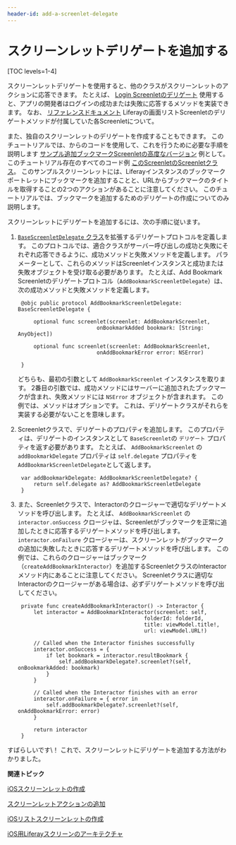 ```yaml
---
header-id: add-a-screenlet-delegate
---
```


# スクリーンレットデリゲートを追加する

[TOC levels=1-4]

スクリーンレットデリゲートを使用すると、他のクラスがスクリーンレットのアクションに応答できます。 たとえば、 [Login Screenletのデリゲート](/docs/7-1/reference/-/knowledge_base/r/loginscreenlet-for-ios#delegate) 使用すると、アプリの開発者はログインの成功または失敗に応答するメソッドを実装できます。 なお、 [リファレンスドキュメント](/docs/7-1/reference/-/knowledge_base/r/screenlets-in-liferay-screens-for-ios) Liferayの画面リストScreenletのデリゲートメソッドが付属していた各Screenletについて。

また、独自のスクリーンレットのデリゲートを作成することもできます。 このチュートリアルでは、からのコードを使用して、これを行うために必要な手順を説明します [サンプル追加ブックマークScreenletの高度なバージョン](https://github.com/liferay/liferay-screens/tree/master/ios/Samples/Bookmark/AddBookmarkScreenlet/Advanced) 例として。 このチュートリアル存在のすべてのコード例 [このScreenletのScreenletクラス](https://github.com/liferay/liferay-screens/blob/master/ios/Samples/Bookmark/AddBookmarkScreenlet/Advanced/AddBookmarkScreenlet.swift)。 このサンプルスクリーンレットには、Liferayインスタンスのブックマークポートレットにブックマークを追加することと、URLからブックマークのタイトルを取得することの2つのアクションがあることに注意してください。 このチュートリアルでは、ブックマークを追加するためのデリゲートの作成についてのみ説明します。

スクリーンレットにデリゲートを追加するには、次の手順に従います。

1.  [`BaseScreenletDelegate` クラス](https://github.com/liferay/liferay-screens/blob/master/ios/Framework/Core/Base/BaseScreenlet.swift)を拡張するデリゲートプロトコルを定義します。 このプロトコルでは、適合クラスがサーバー呼び出しの成功と失敗にそれぞれ応答できるように、成功メソッドと失敗メソッドを定義します。 パラメーターとして、これらのメソッドはScreenletインスタンスと成功または失敗オブジェクトを受け取る必要があります。 たとえば、Add Bookmark Screenletのデリゲートプロトコル（`AddBookmarkScreenletDelegate`）は、次の成功メソッドと失敗メソッドを定義します。

    ``` 
     @objc public protocol AddBookmarkScreenletDelegate: BaseScreenletDelegate {

         optional func screenlet(screenlet: AddBookmarkScreenlet,
                             onBookmarkAdded bookmark: [String: AnyObject])

         optional func screenlet(screenlet: AddBookmarkScreenlet,
                             onAddBookmarkError error: NSError)

     }
    ```

    どちらも、最初の引数として `AddBookmarkScreenlet` インスタンスを取ります。 2番目の引数では、成功メソッドにはサーバーに追加されたブックマークが含まれ、失敗メソッドには `NSError` オブジェクトが含まれます。 この例では、メソッドはオプションです。 これは、デリゲートクラスがそれらを実装する必要がないことを意味します。

2.  Screenletクラスで、デリゲートのプロパティを追加します。 このプロパティは、デリゲートのインスタンスとして `BaseScreenlet`の `デリゲート` プロパティを返す必要があります。 たとえば、 `AddBookmarkScreenlet` の `addBookmarkDelegate` プロパティは `self.delegate` プロパティを `AddBookmarkScreenletDelegate`として返します。

    ``` 
     var addBookmarkDelegate: AddBookmarkScreenletDelegate? {
         return self.delegate as? AddBookmarkScreenletDelegate
     }
    ```

3.  また、Screenletクラスで、Interactorのクロージャーで適切なデリゲートメソッドを呼び出します。 たとえば、 `AddBookmarkScreenlet` の `interactor.onSuccess` クロージャは、Screenletがブックマークを正常に追加したときに応答するデリゲートメソッドを呼び出します。 `interactor.onFailure` クロージャーは、スクリーンレットがブックマークの追加に失敗したときに応答するデリゲートメソッドを呼び出します。 この例では、これらのクロージャーはブックマーク（`createAddBookmarkInteractor`）を追加するScreenletクラスのInteractorメソッド内にあることに注意してください。 Screenletクラスに適切なInteractorのクロージャーがある場合は、必ずデリゲートメソッドを呼び出してください。

    ``` 
     private func createAddBookmarkInteractor() -> Interactor {
         let interactor = AddBookmarkInteractor(screenlet: self,
                                            folderId: folderId,
                                            title: viewModel.title!,
                                            url: viewModel.URL!)

         // Called when the Interactor finishes successfully
         interactor.onSuccess = {
             if let bookmark = interactor.resultBookmark {
                 self.addBookmarkDelegate?.screenlet?(self, onBookmarkAdded: bookmark)
             }
         }

         // Called when the Interactor finishes with an error
         interactor.onFailure = { error in
             self.addBookmarkDelegate?.screenlet?(self, onAddBookmarkError: error)
         }

         return interactor
     }
    ```

すばらしいです\！ これで、スクリーンレットにデリゲートを追加する方法がわかりました。

**関連トピック**

[iOSスクリーンレットの作成](/docs/7-1/tutorials/-/knowledge_base/t/creating-ios-screenlets)

[スクリーンレットアクションの追加](/docs/7-1/tutorials/-/knowledge_base/t/adding-screenlet-actions)

[iOSリストスクリーンレットの作成](/docs/7-1/tutorials/-/knowledge_base/t/creating-ios-list-screenlets)

[iOS用Liferayスクリーンのアーキテクチャ](/docs/7-1/tutorials/-/knowledge_base/t/architecture-of-liferay-screens-for-ios)
